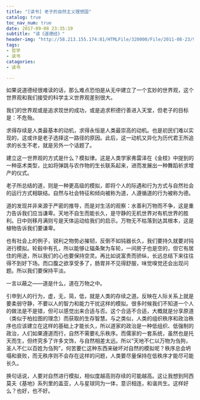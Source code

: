```yaml
---
title: "[读书] 老子的自然主义理想国"
catalog: true
toc_nav_num: true
date: 2017-09-08 23:35:19
subtitle: "读《道德经》"
header-img: "http://58.213.155.174:81/HTMLFile/320000/File/2011-08-23/947a0fff-17e9-4699-ba3a-92681e3ce178/zuguo/a01/028-3.jpg"
tags:
- 哲学
- 读书
catagories:
- 读书

---
```



如果说道德经很难读的话，那么难点恐怕是从无中建立了一个玄妙的世界观，这个世界观和我们接受的科学主义世界观差别很大。

我们的世界观或是追求现世的成功，或是追求积德行善进入天堂，但老子的目标是：不危殆。

求得存续是人类最基本的动机，求得永恒是人类最崇高的动机。也是初民们难以实现的，这或许是老子选择这一路径的原因。此后，这一动机又异化为历代君王所追求的长生不老，就是另外一个话题了。

建立这一世界观的方式是什么？模拟律。这是人类学家弗雷泽在《金枝》中提到的一种巫术类型，比如将弹跳与农作物的生长联系起来，进而发展出一种舞蹈祈求增产的仪式。

老子所总结的道，则是一种更高级的模拟，即将个人的际遇和行为方式与自然社会的运行方式相联结。自然与社会特征和倾向被称为道，人遵循道的行为被称为德。

道的发现并非来源于严密的推导，而是对生活的观察：水善利万物而不争，这是重力告诉我们应当谦卑。天地不自生而能长久，是守静的无机世界对有机世界的胜利。日中则移月满则亏是天体运动给我们的启示。万物无不枯落到达其根本，这是植物告诉我们要谦卑。

也有社会上的例子，锐利之物势必摧韧，反倒不如钝器长久，我们要持久就要对钝进行模拟。轮毂中有孔，所以能够让辐条聚为车轮，一间房子也是空的，但它有居住的用途，所以我们的心也要保持空灵。再比如说富贵而骄纵，长远总结下来往往得不到好下场。而口腹之欲享受多了，肠胃并不见得舒服，味觉嗅觉还会出现问题。所以我们要保持平淡。

一言以蔽之——道是什么，道在万物之中。

引申到人的行为，虚，无，简，低，就是人类的存续之道。反映在人际关系上就是要柔弱守静，不要以人的智力和能力干扰这样的模拟。很多时候我们不知道一个人的做法是不是错，但可以感觉出来合适与否。这个合适不合适，大概就是分享原道（类似于柏拉图的理念）而获取的生存智慧。与之类似，人类的组织秩序和政治秩序也应该建立在这样的基础上才能长久，所以道家的政治是一种低组织、低强制的政治，人们如果遵道而行，自然不需要礼乐秩序。而儒家的一套系统，虽然也是托天而生，但终究多了许多文饰，与自然相差太远。所以“天地不仁以万物为刍狗，圣人不仁以百姓为刍狗”，何苦要仁这种东西来破坏对自然的模拟呢？秩序总会坍塌和衰败，而无秩序则不会存在这样的问题，人类要尽量保持在低秩序才能尽可能长久。

换句话说，人要对自然进行模拟，相似度越高则存续的可能越高。这让我想到阿西莫夫《基地》系列里的盖亚，人与星球同为一体，意识相连，和谐共生。这样好么？也好，也不好。